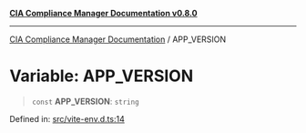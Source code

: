 [**CIA Compliance Manager Documentation v0.8.0**](../README.md)

***

[CIA Compliance Manager Documentation](../globals.md) / APP\_VERSION

# Variable: APP\_VERSION

> `const` **APP\_VERSION**: `string`

Defined in: [src/vite-env.d.ts:14](https://github.com/Hack23/cia-compliance-manager/blob/791b5a1b6e700c8b8480de209374e4cb1086330d/src/vite-env.d.ts#L14)
